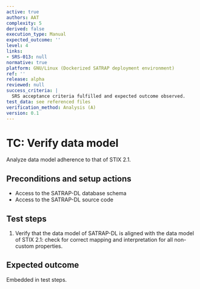 ```yaml
---
active: true
authors: AAT
complexity: 5
derived: false
execution_type: Manual
expected_outcome: ''
level: 4
links:
- SRS-013: null
normative: true
platform: GNU/Linux (Dockerized SATRAP deployment environment)
ref: ''
release: alpha
reviewed: null
success_criteria: |
  SRS acceptance criteria fulfilled and expected outcome observed.
test_data: see referenced files
verification_method: Analysis (A)
version: 0.1
---
```


# TC: Verify data model

Analyze data model adherence to that of STIX 2.1.

## Preconditions and setup actions
- Access to the SATRAP-DL database schema
- Access to the SATRAP-DL source code

## Test steps
1. Verify that the data model of SATRAP-DL is aligned with the data model of STIX 2.1: check for correct mapping and interpretation for all non-custom properties.


## Expected outcome
Embedded in test steps.